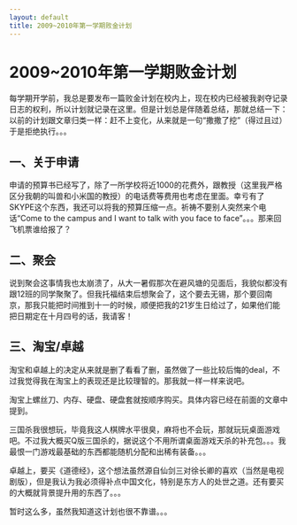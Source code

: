 ```yaml
---
layout: default
title: 2009~2010年第一学期败金计划
---
```

# 2009~2010年第一学期败金计划
每学期开学前，我总是要发布一篇败金计划在校内上，现在校内已经被我剥夺记录日志的权利，所以计划就记录在这里。但是计划总是伴随着总结，那就总结一下：以前的计划跟文章归类一样：赶不上变化，从来就是一句“撒撒了挖”（得过且过）于是拒绝执行。。。

## 一、关于申请
申请的预算书已经写了，除了一所学校将近1000的花费外，跟教授（这里我严格区分我朝的叫兽和小米国的教授）的电话费等费用也考虑在里面。幸亏有了SKYPE这个东西，我还可以将我的预算压缩一点。祈祷不要别人突然来个电话“Come to the campus and I want to talk with you face to face”。。。那来回飞机票谁给报了？

## 二、聚会
说到聚会这事情我也太崩溃了，从大一暑假那次在避风塘的见面后，我貌似都没有跟12班的同学聚聚了。但我托福结束后想聚会了，这个要去无锡，那个要回南京，那我只能把时间推到十一的时候，顺便把我的21岁生日给过了，如果他们能把日期定在十月四号的话，我请客！

## 三、淘宝/卓越
淘宝和卓越上的决定从来就是删了看看了删，虽然做了一些比较后悔的deal，不过我觉得我在淘宝上的表现还是比较理智的。那我就一样一样来说吧。

淘宝上螺丝刀、内存、硬盘、硬盘套就按顺序购买。具体内容已经在前面的文章中提到。

三国杀我很想玩，毕竟我这人棋牌水平很臭，麻将也不会玩，那就玩玩桌面游戏吧。不过我大概买Q版三国杀的，据说这个不用所谓桌面游戏天杀的补充包。。。我最恨一门游戏最基础的东西都能随机分配和出稀有装备。。。

卓越上，要买《道德经》，这个想法虽然源自仙剑三对徐长卿的喜欢（当然是电视剧版），但是我认为我必须得补点中国文化，特别是东方人的处世之道。还有要买的大概就背景提升用的东西了。。。

暂时这么多，虽然我知道这计划也很不靠谱。。。

